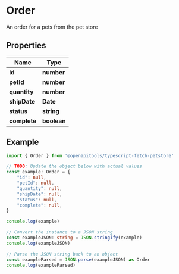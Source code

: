
# Order

An order for a pets from the pet store

## Properties

Name | Type
------------ | -------------
**id** | **number**
**petId** | **number**
**quantity** | **number**
**shipDate** | **Date**
**status** | **string**
**complete** | **boolean**

## Example

```typescript
import { Order } from '@openapitools/typescript-fetch-petstore'

// TODO: Update the object below with actual values
const example: Order = {
    "id": null,
    "petId": null,
    "quantity": null,
    "shipDate": null,
    "status": null,
    "complete": null,
}

console.log(example)

// Convert the instance to a JSON string
const exampleJSON: string = JSON.stringify(example)
console.log(exampleJSON)

// Parse the JSON string back to an object
const exampleParsed = JSON.parse(exampleJSON) as Order
console.log(exampleParsed)
```


